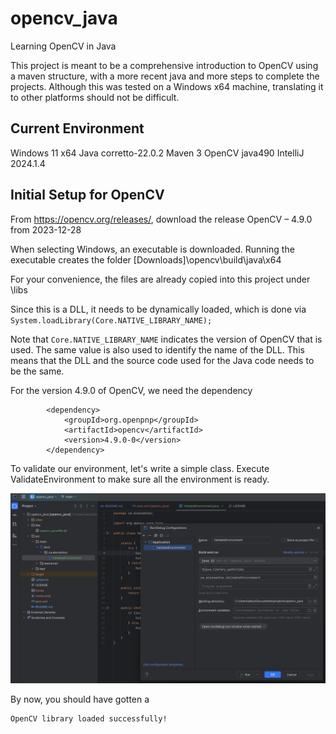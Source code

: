 # opencv_java

Learning OpenCV in Java

This project is meant to be a comprehensive introduction to OpenCV using a maven structure, with a more recent java and
more steps to complete the projects. Although this was tested on a Windows x64 machine, translating it to other
platforms should not be difficult.

## Current Environment

Windows 11 x64
Java corretto-22.0.2
Maven 3
OpenCV java490
IntelliJ 2024.1.4

## Initial Setup for OpenCV

From https://opencv.org/releases/, download the release OpenCV – 4.9.0 from 2023-12-28

When selecting Windows, an executable is downloaded. Running the executable creates the folder
[Downloads]\opencv\build\java\x64

For your convenience, the files are already copied into this project under \libs

Since this is a DLL, it needs to be dynamically loaded, which is done via
`System.loadLibrary(Core.NATIVE_LIBRARY_NAME);`

Note that `Core.NATIVE_LIBRARY_NAME` indicates the version of OpenCV that is used. The same value
is also used to identify the name of the DLL. This means that the DLL and the source code used
for the Java code needs to be the same.

For the version 4.9.0 of OpenCV, we need the dependency

```
        <dependency>
            <groupId>org.openpnp</groupId>
            <artifactId>opencv</artifactId>
            <version>4.9.0-0</version>
        </dependency>
```

To validate our environment, let's write a simple class. Execute ValidateEnvironment to make sure all the environment
is ready.

![Screenshot ValidateEnvironment.png](/readme_images/Screenshot%20ValidateEnvironment.png)

By now, you should have gotten a
```
OpenCV library loaded successfully!
```

